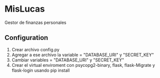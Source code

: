 # MisLucas
Gestor de finanzas personales

## Configuration
1. Crear archivo config.py
2. Agregar a ese archivo la variable = "DATABASE_URI" y "SECRET_KEY"
3. Cambiar variables = "DATABASE_URI" y "SECRET_KEY"
4. Crear el virtual enviroment con psycopg2-binary, flask, flask-Migrate y flask-login usando pip install